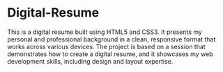 # Digital-Resume
This is a digital resume built using HTML5 and CSS3. It presents my personal and professional background in a clean, responsive format that works across various devices. The project is based on a session that demonstrates how to create a digital resume, and it showcases my web development skills, including design and layout expertise.
